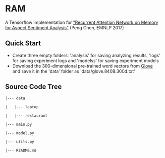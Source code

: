 # RAM

A Tensorflow implementation for ["Recurrent Attention Network on Memory for Aspect Sentiment Analysis"](http://www.aclweb.org/anthology/D17-1047) (Peng Chen, EMNLP 2017)

## Quick Start

- Create three empty folders: 'analysis' for saving analyzing results, 'logs' for saving experiment logs and 'modelss' for saving experiment models 
- Download the 300-dimensional pre-trained word vectors from [Glove](https://nlp.stanford.edu/projects/glove/) and save it in the 'data' folder as 'data/glove.840B.300d.txt'

## Source Code Tree

```
|--- data

|	|--- laptop

|	|--- restaurant

|--- main.py

|--- model.py

|--- utils.py

|--- README.md
```
